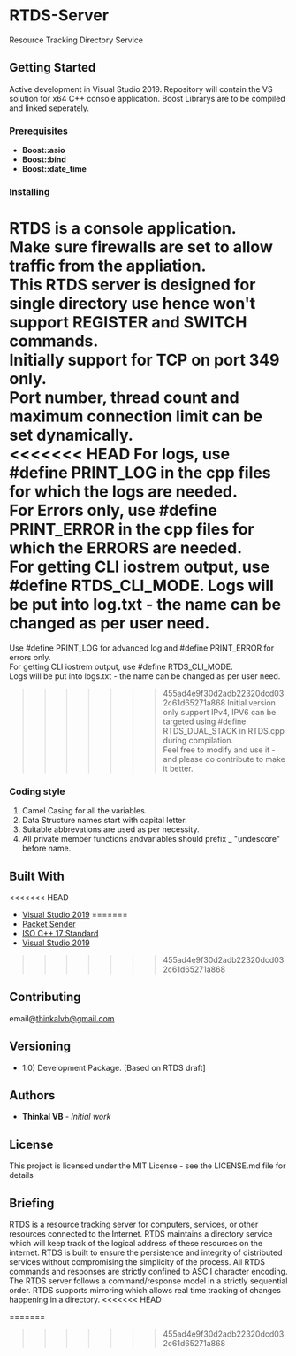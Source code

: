 # RTDS-Server
Resource Tracking Directory Service
## Getting Started

Active development in Visual Studio 2019. Repository will contain the VS solution for x64 C++ console application.
Boost Librarys are to be compiled and linked seperately.

### Prerequisites

* **Boost::asio**
* **Boost::bind**
* **Boost::date_time**

### Installing

RTDS is a console application.  
Make sure firewalls are set to allow traffic from the appliation.  
This RTDS server is designed for single directory use hence won't support REGISTER and SWITCH commands.  
Initially support for TCP on port 349 only.  
Port number, thread count and maximum connection limit can be set dynamically.  
<<<<<<< HEAD
For logs, use #define PRINT_LOG in the cpp files for which the logs are needed.  
For Errors only, use #define PRINT_ERROR in the cpp files for which the ERRORS are needed.  
For getting CLI iostrem output, use #define RTDS_CLI_MODE.
Logs will be put into log.txt - the name can be changed as per user need.  
=======
Use #define PRINT_LOG for advanced log and #define PRINT_ERROR for errors only.  
For getting CLI iostrem output, use #define RTDS_CLI_MODE.  
Logs will be put into logs.txt - the name can be changed as per user need.  
>>>>>>> 455ad4e9f30d2adb22320dcd032c61d65271a868
Initial version only support IPv4, IPV6 can be targeted using #define RTDS_DUAL_STACK in RTDS.cpp during compilation.  
Feel free to modify and use it - and please do contribute to make it better.

### Coding style 

1) Camel Casing for all the variables.
2) Data Structure names start with capital letter.
3) Suitable abbrevations are used as per necessity.
4) All private member functions andvariables should prefix _ "undescore" before name.

## Built With

<<<<<<< HEAD
* [Visual Studio 2019](https://www.visualstudio.com/downloads/) 
=======
* [Packet Sender](https://packetsender.com/download/)
* [ISO C++ 17 Standard](https://en.cppreference.com/w/cpp/17/)
* [Visual Studio 2019](https://www.visualstudio.com/downloads/)
>>>>>>> 455ad4e9f30d2adb22320dcd032c61d65271a868

## Contributing

email@thinkalvb@gmail.com

## Versioning

- 1.0) Development Package. [Based on RTDS draft]

## Authors

* **Thinkal VB** - *Initial work* 

## License

This project is licensed under the MIT License - see the LICENSE.md file for details

## Briefing

RTDS is a resource tracking server for computers, services, or other resources connected to the Internet.
RTDS maintains a directory service which will keep track of the logical address of these resources on the internet.
RTDS is built to ensure the persistence and integrity of distributed services without compromising the simplicity of the process.
All RTDS commands and responses are strictly confined to ASCII character encoding.
The RTDS server follows a command/response model in a strictly sequential order.
RTDS supports mirroring which allows real time tracking of changes happening in a directory.
<<<<<<< HEAD

=======
>>>>>>> 455ad4e9f30d2adb22320dcd032c61d65271a868
